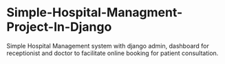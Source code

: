 # Simple-Hospital-Managment-Project-In-Django
Simple Hospital Management system with django admin, dashboard for receptionist and doctor to facilitate online booking for patient consultation. 
